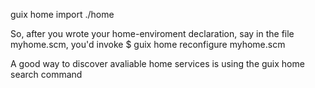 

guix home import ./home

So, after you wrote your home-enviroment declaration, say in the file 
myhome.scm, you'd invoke
$ guix home reconfigure myhome.scm


A good way to discover avaliable home services is using the guix home search command 